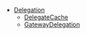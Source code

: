 - [Delegation](doc/Stretchy/Delegation.md)
  - [DelegateCache](doc/Stretchy/Delegation/DelegateCache.md)
  - [GatewayDelegation](doc/Stretchy/Delegation/GatewayDelegation.md)
